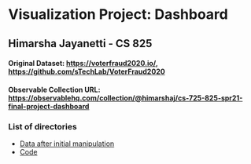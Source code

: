 # Visualization Project: Dashboard
## Himarsha Jayanetti - CS 825

#### Original Dataset: https://voterfraud2020.io/, https://github.com/sTechLab/VoterFraud2020 

#### Observable Collection URL: https://observablehq.com/collection/@himarshaj/cs-725-825-spr21-final-project-dashboard

### List of directories

  * [Data after initial manipulation](5.1)
  * [Code](5.1/server1.js)

